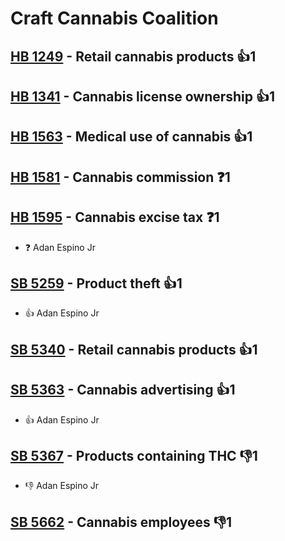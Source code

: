 # Craft Cannabis Coalition

## [HB 1249](/bill/2023-24/hb/1249/) - Retail cannabis products 👍1  

## [HB 1341](/bill/2023-24/hb/1341/) - Cannabis license ownership 👍1  

## [HB 1563](/bill/2023-24/hb/1563/) - Medical use of cannabis 👍1  

## [HB 1581](/bill/2023-24/hb/1581/) - Cannabis commission   ❓1

## [HB 1595](/bill/2023-24/hb/1595/) - Cannabis excise tax   ❓1
* ❓ Adan Espino Jr

## [SB 5259](/bill/2023-24/sb/5259/) - Product theft 👍1  
* 👍 Adan Espino Jr

## [SB 5340](/bill/2023-24/sb/5340/) - Retail cannabis products 👍1  

## [SB 5363](/bill/2023-24/sb/5363/) - Cannabis advertising 👍1  
* 👍 Adan Espino Jr

## [SB 5367](/bill/2023-24/sb/5367/) - Products containing THC  👎1 
* 👎 Adan Espino Jr

## [SB 5662](/bill/2023-24/sb/5662/) - Cannabis employees  👎1 